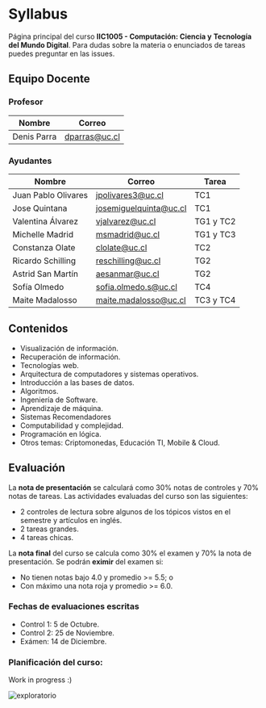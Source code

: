 # Syllabus
Página principal del curso **IIC1005 - Computación: Ciencia y** 
**Tecnología del Mundo Digital**.
Para dudas sobre la materia o enunciados de tareas puedes preguntar en las issues.

## Equipo Docente

### Profesor

| Nombre                  | Correo                        |
| ----------------------- | ----------------------------- |
| Denis Parra             | dparras@uc.cl                 |

### Ayudantes

| Nombre              | Correo                 | Tarea     |
| ------------------- | -----------------------|-----------|
| Juan Pablo Olivares | jpolivares3@uc.cl      | TC1       |
| Jose Quintana       | josemiguelquinta@uc.cl | TC1       |
| Valentina Álvarez   | vjalvarez@uc.cl        | TG1 y TC2 |
| Michelle Madrid     | msmadrid@uc.cl         | TG1 y TC3 |
| Constanza Olate     | clolate@uc.cl          | TC2       |
| Ricardo Schilling   | reschilling@uc.cl      | TG2       |
| Astrid San Martín   | aesanmar@uc.cl         | TG2       |
| Sofía Olmedo        | sofia.olmedo.s@uc.cl   | TC4       |
| Maite Madalosso     | maite.madalosso@uc.cl  | TC3 y TC4 |


## Contenidos
- Visualización de información.
- Recuperación de información.
- Tecnologías web.
- Arquitectura de computadores y sistemas operativos.
- Introducción a las bases de datos.
- Algoritmos.
- Ingeniería de Software.
- Aprendizaje de máquina.
- Sistemas Recomendadores
- Computabilidad y complejidad.
- Programación en lógica.
- Otros temas: Criptomonedas, Educación TI, Mobile & Cloud.


## Evaluación
La **nota de presentación** se calculará como 30% notas de controles y 
70% notas de tareas. Las actividades evaluadas del curso son las 
siguientes:
- 2 controles de lectura sobre algunos de los tópicos vistos en el 
semestre y artículos en inglés.
- 2 tareas grandes.
- 4 tareas chicas.

La **nota final** del curso se calcula como 30% el examen y 70% la nota 
de presentación. Se podrán **eximir** del examen si:
- No tienen notas bajo 4.0 y promedio  >= 5.5; o
- Con máximo una nota roja y promedio >= 6.0.

### Fechas de evaluaciones escritas

- Control 1: 5 de Octubre.
- Control 2: 25 de Noviembre.
- Exámen: 14 de Diciembre.

### Planificación del curso:
Work in progress :)

![exploratorio](https://user-images.githubusercontent.com/26393051/130456543-e19b572f-22ab-43ef-9b3e-48eaaa09bbf2.png)
